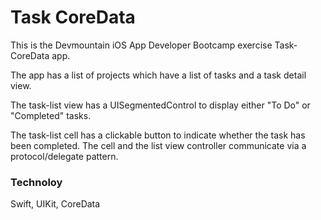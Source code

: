 # Task CoreData

This is the Devmountain iOS App Developer Bootcamp exercise Task-CoreData app.

The app has a list of projects which have a list of tasks and a task detail view.

The task-list view has a UISegmentedControl to display either "To Do" or "Completed" tasks.

The task-list cell has a clickable button to indicate whether the task has been completed. The cell and the list view controller communicate via a protocol/delegate pattern.

### Technoloy

Swift, UIKit, CoreData
